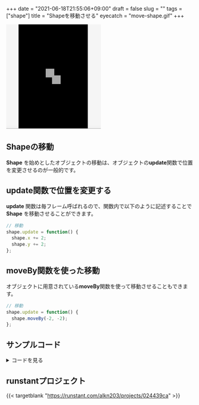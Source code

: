 +++
date = "2021-06-18T21:55:06+09:00"
draft = false
slug = ""
tags = ["shape"]
title = "Shapeを移動させる"
eyecatch = "move-shape.gif"
+++

![move-shape](move-shape.gif)

## Shapeの移動
**Shape** を始めとしたオブジェクトの移動は、オブジェクトの**update**関数で位置を変更させるのが一般的です。

## update関数で位置を変更する
**update** 関数は毎フレーム呼ばれるので、関数内で以下のように記述することで **Shape** を移動させることができます。

```js
// 移動
shape.update = function() {
  shape.x += 2;  
  shape.y += 2;
};
```

## moveBy関数を使った移動
オブジェクトに用意されている**moveBy**関数を使って移動させることもできます。

```js
// 移動
shape.update = function() {
  shape.moveBy(-2, -2);
};
```
## サンプルコード
<details>
<summary>コードを見る</summary>

```js
// グローバルに展開
phina.globalize();
/*
 * メインシーン
 */
phina.define("MainScene", {
  // 継承
  superClass: 'DisplayScene',
  // 初期化
  init: function() {
    // 親クラス初期化
    this.superInit();
    // 背景色
    this.backgroundColor = 'black';
    // Shapeを作成してシーンに追加
    var shape = Shape().addChildTo(this).setPosition(320, 480);
    // 移動
    shape.update = function() {
      shape.x += 2;  
      shape.y += 2;
    };
    // Shapeを作成してシーンに追加
    var shape2 = Shape().addChildTo(this).setPosition(320, 480);
    // 移動
    shape2.update = function() {
      shape2.moveBy(-2, -2);
    };
  },
});
/*
 * メイン処理
 */
phina.main(function() {
  // アプリケーションを生成
  var app = GameApp({
    // MainScene から開始
    startLabel: 'main',
  });
  // fps表示
  //app.enableStats();
  // 実行
  app.run();
});
```

</details>

## runstantプロジェクト
{{< targetblank "https://runstant.com/alkn203/projects/024439ca" >}}